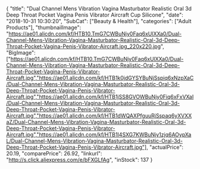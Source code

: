 {
	"title": "Dual Channel Mens Vibration Vagina Masturbator Realistic Oral 3d Deep Throat Pocket Vagina Penis Vibrator Aircraft Cup Silicone",
	"date": "2018-10-31 10:30:20",
	"SubCat": ["Beauty & Health"],
	"categories": ["Adult Products"],
	"thumbnailImage": "https://ae01.alicdn.com/kf/HTB10.TmG7CWBuNjy0Faq6xUlXXa0/Dual-Channel-Mens-Vibration-Vagina-Masturbator-Realistic-Oral-3d-Deep-Throat-Pocket-Vagina-Penis-Vibrator-Aircraft.jpg_220x220.jpg",
	"BigImage": ["https://ae01.alicdn.com/kf/HTB10.TmG7CWBuNjy0Faq6xUlXXa0/Dual-Channel-Mens-Vibration-Vagina-Masturbator-Realistic-Oral-3d-Deep-Throat-Pocket-Vagina-Penis-Vibrator-Aircraft.jpg","https://ae01.alicdn.com/kf/HTB1k0jdGYSYBuNjSspiq6xNzpXaC/Dual-Channel-Mens-Vibration-Vagina-Masturbator-Realistic-Oral-3d-Deep-Throat-Pocket-Vagina-Penis-Vibrator-Aircraft.jpg","https://ae01.alicdn.com/kf/HTB1jSS8GVOWBuNjy0Fiq6xFxVXaI/Dual-Channel-Mens-Vibration-Vagina-Masturbator-Realistic-Oral-3d-Deep-Throat-Pocket-Vagina-Penis-Vibrator-Aircraft.jpg","https://ae01.alicdn.com/kf/HTB1dWQAXPfguuRjSspaq6yXVXXaZ/Dual-Channel-Mens-Vibration-Vagina-Masturbator-Realistic-Oral-3d-Deep-Throat-Pocket-Vagina-Penis-Vibrator-Aircraft.jpg","https://ae01.alicdn.com/kf/HTB1I4SXG7KWBuNjy1zjq6AOypXaL/Dual-Channel-Mens-Vibration-Vagina-Masturbator-Realistic-Oral-3d-Deep-Throat-Pocket-Vagina-Penis-Vibrator-Aircraft.jpg"],
	"actualPrice": 20.19,
	"comparePrice": 26.92,
	"linkurl": "http://s.click.aliexpress.com/e/bFXGLfAg",
	"inStock": 137
}
